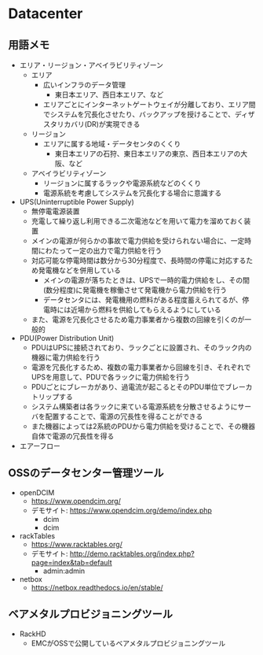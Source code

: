 # Datacenter


## 用語メモ
* エリア・リージョン・アベイラビリティゾーン
    * エリア
        * 広いインフラのデータ管理
            * 東日本エリア、西日本エリア、など
        * エリアごとにインターネットゲートウェイが分離しており、エリア間でシステムを冗長化させたり、バックアップを授けることで、ディザスタリカバリ(DR)が実現できる
    * リージョン
        * エリアに属する地域・データセンタのくくり
            * 東日本エリアの石狩、東日本エリアの東京、西日本エリアの大阪、など
    * アベイラビリティゾーン
        * リージョンに属するラックや電源系統などのくくり
        * 電源系統を考慮してシステムを冗長化する場合に意識する
* UPS(Uninterruptible Power Supply)
    * 無停電電源装置
    * 充電して繰り返し利用できる二次電池などを用いて電力を溜めておく装置
    * メインの電源が何らかの事故で電力供給を受けられない場合に、一定時間にわたって一定の出力で電力供給を行う
    * 対応可能な停電時間は数分から30分程度で、長時間の停電に対応するため発電機などを併用している
        * メインの電源が落ちたときは、UPSで一時的電力供給をし、その間(数分程度)に発電機を稼働させて発電機から電力供給を行う
        * データセンタには、発電機用の燃料がある程度蓄えられてるが、停電時には近場から燃料を供給してもらえるようにしている
    * また、電源を冗長化させるため電力事業者から複数の回線を引くのが一般的
* PDU(Power Distribution Unit)
    * PDUはUPSに接続されており、ラックごとに設置され、そのラック内の機器に電力供給を行う
    * 電源を冗長化するため、複数の電力事業者から回線を引き、それぞれでUPSを用意して、PDUで各ラックに電力供給を行う
    * PDUごとにブレーカがあり、過電流が起こるとそのPDU単位でブレーカトリップする
    * システム構築者は各ラックに来ている電源系統を分散させるようにサーバを配置することで、電源の冗長性を得ることができる
    * また機器によっては2系統のPDUから電力供給を受けることで、その機器自体で電源の冗長性を得る
* エアーフロー


## OSSのデータセンター管理ツール
* openDCIM
    * https://www.opendcim.org/
    * デモサイト: https://www.opendcim.org/demo/index.php
        * dcim
        * dcim
* rackTables
    * https://www.racktables.org/
    * デモサイト: http://demo.racktables.org/index.php?page=index&tab=default
        * admin:admin
* netbox
    * https://netbox.readthedocs.io/en/stable/


## ベアメタルプロビジョニングツール
* RackHD
    * EMCがOSSで公開しているベアメタルプロビジョニングツール
